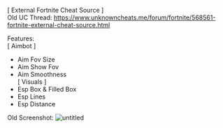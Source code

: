[ External Fortnite Cheat Source ]                                                                                        
Old UC Thread: https://www.unknowncheats.me/forum/fortnite/568561-fortnite-external-cheat-source.html

Features:                                                                                                                    
[ Aimbot ]
- Aim Fov Size
- Aim Show Fov
- Aim Smoothness                                                                                                             
[ Visuals ]
- Esp Box & Filled Box
- Esp Lines
- Esp Distance

Old Screenshot:
![untitled](https://user-images.githubusercontent.com/104287840/214996773-b5d419f7-84f0-4d93-ae41-244c62ec6a31.png)
